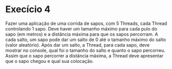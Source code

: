# Execício 4

Fazer uma aplicação de uma corrida de sapos, com 5 Threads, cada Thread
controlando 1 sapo. Deve haver um tamanho máximo para cada pulo do sapo (em metros)
e a distância máxima para que os sapos percorram. A cada salto, um sapo pode dar um salto de
0 até o tamanho máximo do salto (valor aleatório). Após dar um salto, a Thread, para cada sapo,
deve mostrar no console, qual foi o tamanho do salto e quanto o sapo percorreu. Assim que o sapo percorrer a distância máxima, a Thread deve
apresentar que o sapo chegou e qual sua colocação.
